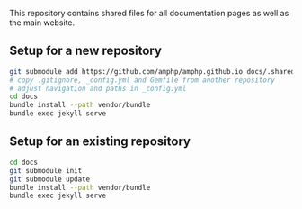 This repository contains shared files for all documentation pages as well as the main website.

## Setup for a new repository

```bash
git submodule add https://github.com/amphp/amphp.github.io docs/.shared
# copy .gitignore, _config.yml and Gemfile from another repository
# adjust navigation and paths in _config.yml
cd docs
bundle install --path vendor/bundle
bundle exec jekyll serve
```

## Setup for an existing repository

```bash
cd docs
git submodule init
git submodule update
bundle install --path vendor/bundle
bundle exec jekyll serve
```
